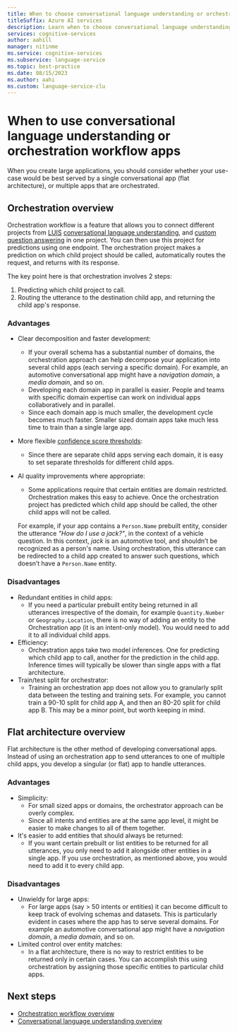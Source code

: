 ```yaml
---
title: When to choose conversational language understanding or orchestration workflow
titleSuffix: Azure AI services
description: Learn when to choose conversational language understanding or orchestration workflow
services: cognitive-services
author: aahill
manager: nitinme
ms.service: cognitive-services
ms.subservice: language-service
ms.topic: best-practice
ms.date: 08/15/2023
ms.author: aahi
ms.custom: language-service-clu
---
```


# When to use conversational language understanding or orchestration workflow apps

When you create large applications, you should consider whether your use-case would be best served by a single conversational app (flat architecture), or multiple apps that are  orchestrated.


## Orchestration overview 

Orchestration workflow is a feature that allows you to connect different projects from [LUIS](../../../LUIS/what-is-luis.md) [conversational language understanding](../overview.md), and [custom question answering](../../question-answering/overview.md) in one project. You can then use this project for predictions using one endpoint. The orchestration project makes a prediction on which child project should be called, automatically routes the request, and returns with its response.

The key point here is that orchestration involves 2 steps:

1.	Predicting which child project to call. <!--The model that performs this classification can be trained either with a standard or an advanced recipe. (Please see footnotes on instructions for training with advanced recipe).-->
2.	Routing the utterance to the destination child app, and returning the child app's response.

### Advantages

* Clear decomposition and faster development:
    * If your overall schema has a substantial number of domains, the orchestration approach can help decompose your application into several child apps (each serving a specific domain). For example, an automotive conversational app might have a *navigation domain*, a *media domain*, and so on.
    * Developing each domain app in parallel is easier. People and teams with specific domain expertise  can work on individual apps collaboratively and in parallel.
    * Since each domain app is much smaller, the development cycle becomes much faster. Smaller sized domain apps take much less time to train than a single large app.
* More flexible [confidence score thresholds](/legal/cognitive-services/clu/clu-characteristics-and-limitations?context=/azure/ai-services/language-service/context/context#understand-confidence-scores):
    * Since there are separate child apps serving each domain, it is easy to set separate thresholds for different child apps.
* AI quality improvements where appropriate:
    * Some applications require that certain entities are domain restricted. Orchestration makes this easy to achieve. Once the orchestration project has predicted which child app should be called, the other child apps will not be called.

    For example, if your app contains a `Person.Name` prebuilt entity, consider the utterance *"How do I use a jack?"*, in the context of a vehicle question.  In this context, *jack* is an automotive tool, and shouldn’t be recognized as a person's name. Using orchestration, this utterance can be redirected to a child app created to answer such questions, which doesn’t have a `Person.Name` entity.

### Disadvantages

* Redundant entities in child apps:
    * If you need a particular prebuilt entity being returned in all utterances irrespective of the domain, for example `Quantity.Number` or `Geography.Location`, there is no way of adding an entity to the Orchestration app (it is an intent-only model). You would need to add it to all individual child apps.
* Efficiency:
    * Orchestration apps take two model inferences. One for predicting which child app to call, another for the prediction in the child app. Inference times will typically be slower than single apps with a flat architecture.
* Train/test split for orchestrator:
    * Training an orchestration app does not allow you to granularly split data between the testing and training sets. For example, you cannot train a 90-10 split for child app A, and then an 80-20 split for child app B. This may be a minor point, but worth keeping in mind.

## Flat architecture overview

Flat architecture is the other method of developing conversational apps. Instead of using an orchestration app to send utterances to one of multiple child apps, you develop a singular (or flat) app to handle utterances.  

### Advantages

* Simplicity:
    * For small sized apps or domains, the orchestrator approach can be overly complex.
    * Since all intents and entities are at the same app level, it might be easier to make changes to all of them together.
* It's easier to add entities that should always be returned:
    * If you want certain prebuilt or list entities to be returned for all utterances, you only need to add it alongside other entities in a single app. If you use orchestration, as mentioned above, you would need to add it to every child app.

### Disadvantages

* Unwieldy for large apps:
    * For large apps (say > 50 intents or entities) it can become difficult to keep track of evolving schemas and datasets. This is particularly evident in cases where the app has to serve several domains. For example an automotive conversational app might have a *navigation domain*, a *media domain*, and so on.
* Limited control over entity matches:
    * In a flat architecture, there is no way to restrict entities to be returned only in certain cases. You can accomplish this using orchestration by assigning those specific entities to particular child apps.

## Next steps
* [Orchestration workflow overview](../../orchestration-workflow/overview.md)
* [Conversational language understanding overview](../overview.md)